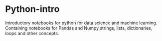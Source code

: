 # Python-intro
Introductory notebooks for python for data science and machine learning. Containing notebooks for Pandas and Numpy strings, lists, dictionaries, loops and other concepts.
